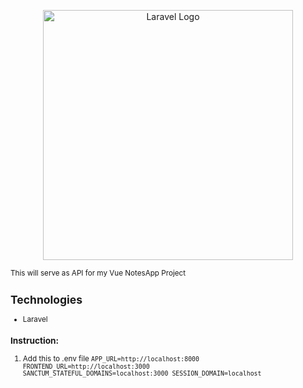 <p align="center"><a href="https://laravel.com" target="_blank"><img src="https://raw.githubusercontent.com/laravel/art/master/logo-lockup/5%20SVG/2%20CMYK/1%20Full%20Color/laravel-logolockup-cmyk-red.svg" width="400" alt="Laravel Logo"></a></p>
<small>This will serve as API for my Vue NotesApp Project

## Technologies

- Laravel

### Instruction:
1. Add this to .env file 
<code>APP_URL=http://localhost:8000
FRONTEND_URL=http://localhost:3000
SANCTUM_STATEFUL_DOMAINS=localhost:3000
SESSION_DOMAIN=localhost
</code>
